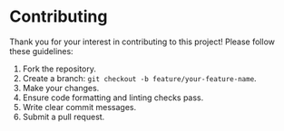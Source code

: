# Contributing

Thank you for your interest in contributing to this project! Please follow these guidelines:

1. Fork the repository.
2. Create a branch: `git checkout -b feature/your-feature-name`.
3. Make your changes.
4. Ensure code formatting and linting checks pass.
5. Write clear commit messages.
6. Submit a pull request.
